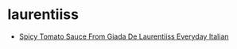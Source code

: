 # laurentiiss

 * [Spicy Tomato Sauce From Giada De Laurentiiss Everyday Italian](index/s/spicy-tomato-sauce-from-giada-de-laurentiiss-everyday-italian-363324.json)
